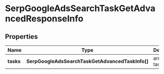 # SerpGoogleAdsSearchTaskGetAdvancedResponseInfo

## Properties

| Name | Type | Description | Notes |
|------------ | ------------- | ------------- | -------------|
**tasks** | **SerpGoogleAdsSearchTaskGetAdvancedTaskInfo[]** | array of tasks |[optional]|